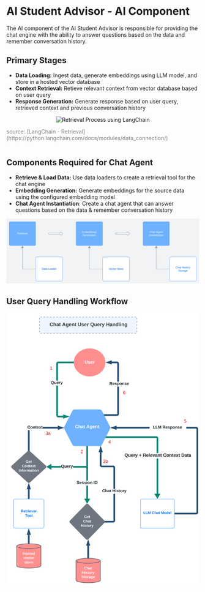 # AI Student Advisor - AI Component

The AI component of the AI Student Advisor is responsible for providing the chat engine with the ability to answer questions based on the data and remember conversation history.

## Primary Stages

- **Data Loading:** Ingest data, generate embeddings using LLM model, and store in a hosted vector database
- **Context Retrieval:** Retieve relevant context from vector database based on user query
- **Response Generation:** Generate response based on user query, retrieved context and previous conversation history

<div style="display: flex; flex-direction: column; align-items: center; justify-content: center">
<img
  src="https://python.langchain.com/assets/images/data_connection-95ff2033a8faa5f3ba41376c0f6dd32a.jpg"
  alt="Retrieval Process using LangChain"
  title="Retrieval Process using LangChain"
  style="display: inline-block; margin: 0 auto; max-width: 600px" />

  <p style="color: grey">source: [LangChain - Retrieval](https://python.langchain.com/docs/modules/data_connection/)</p>
</div>

## Components Required for Chat Agent

- **Retrieve & Load Data:** Use data loaders to create a retrieval tool for the chat engine
- **Embedding Generation:** Generate embeddings for the source data using the configured embedding model
- **Chat Agent Instantiation**: Create a chat agent that can answer questions based on the data & remember conversation history

![Chat Agent Architecture](./docs/assets/images/overall-chat-creation.svg)

## User Query Handling Workflow

![Chat Agent User Query Handling](./docs/assets/images/chat-agent-user-query-handling.svg)
